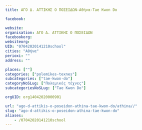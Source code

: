 ```yaml
---
title: ΑΓΟ Δ. ΑΤΤΙΚΗΣ Ο ΠΟΣΕΙΔΩΝ-Αθήνα-Tae Kwon Do

facebook:

website:
organisation: ΑΓΟ Δ. ΑΤΤΙΚΗΣ Ο ΠΟΣΕΙΔΩΝ
facebookorg:
websiteorg:
UID: "07042020141210school"
cities: "Αθήνα"
perioxi: ""
address: ""

places: [""]
categories: ["polemikes-texnes"]
subcategories: ["tae-kwon-do"]
categoryNoSLug: ["Πολεμικές τέχνες"]
subcategoriesNoSLug: ["Tae Kwon Do"]

orgUID: org14042020000901

url: "ago-d-attikis-o-poseidon-athina-tae-kwon-do/athina//"
slug: "ago-d-attikis-o-poseidon-athina-tae-kwon-do"
aliases:
    - /07042020141210school
---
```





